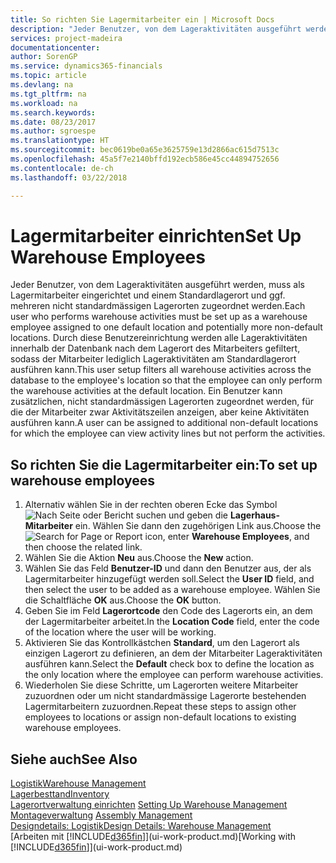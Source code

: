 ```yaml
---
title: So richten Sie Lagermitarbeiter ein | Microsoft Docs
description: "Jeder Benutzer, von dem Lageraktivitäten ausgeführt werden, muss als Lagermitarbeiter eingerichtet und einem Standardlagerort und ggf. mehreren nicht standardmässigen Lagerorten zugeordnet werden."
services: project-madeira
documentationcenter: 
author: SorenGP
ms.service: dynamics365-financials
ms.topic: article
ms.devlang: na
ms.tgt_pltfrm: na
ms.workload: na
ms.search.keywords: 
ms.date: 08/23/2017
ms.author: sgroespe
ms.translationtype: HT
ms.sourcegitcommit: bec0619be0a65e3625759e13d2866ac615d7513c
ms.openlocfilehash: 45a5f7e2140bffd192ecb586e45cc44894752656
ms.contentlocale: de-ch
ms.lasthandoff: 03/22/2018

---
```

# <a name="set-up-warehouse-employees"></a><span data-ttu-id="70964-103">Lagermitarbeiter einrichten</span><span class="sxs-lookup"><span data-stu-id="70964-103">Set Up Warehouse Employees</span></span>
<span data-ttu-id="70964-104">Jeder Benutzer, von dem Lageraktivitäten ausgeführt werden, muss als Lagermitarbeiter eingerichtet und einem Standardlagerort und ggf. mehreren nicht standardmässigen Lagerorten zugeordnet werden.</span><span class="sxs-lookup"><span data-stu-id="70964-104">Each user who performs warehouse activities must be set up as a warehouse employee assigned to one default location and potentially more non-default locations.</span></span> <span data-ttu-id="70964-105">Durch diese Benutzereinrichtung werden alle Lageraktivitäten innerhalb der Datenbank nach dem Lagerort des Mitarbeiters gefiltert, sodass der Mitarbeiter lediglich Lageraktivitäten am Standardlagerort ausführen kann.</span><span class="sxs-lookup"><span data-stu-id="70964-105">This user setup filters all warehouse activities across the database to the employee's location so that the employee can only perform the warehouse activities at the default location.</span></span> <span data-ttu-id="70964-106">Ein Benutzer kann zusätzlichen, nicht standardmässigen Lagerorten zugeordnet werden, für die der Mitarbeiter zwar Aktivitätszeilen anzeigen, aber keine Aktivitäten ausführen kann.</span><span class="sxs-lookup"><span data-stu-id="70964-106">A user can be assigned to additional non-default locations for which the employee can view activity lines but not perform the activities.</span></span>

## <a name="to-set-up-warehouse-employees"></a><span data-ttu-id="70964-107">So richten Sie die Lagermitarbeiter ein:</span><span class="sxs-lookup"><span data-stu-id="70964-107">To set up warehouse employees</span></span>  
1.  <span data-ttu-id="70964-108">Alternativ wählen Sie in der rechten oberen Ecke das Symbol ![Nach Seite oder Bericht suchen](media/ui-search/search_small.png "Nach Seite oder Bericht suchen") und geben die **Lagerhaus-Mitarbeiter** ein. Wählen Sie dann den zugehörigen Link aus.</span><span class="sxs-lookup"><span data-stu-id="70964-108">Choose the ![Search for Page or Report](media/ui-search/search_small.png "Search for Page or Report icon") icon, enter **Warehouse Employees**, and then choose the related link.</span></span>  
2. <span data-ttu-id="70964-109">Wählen Sie die Aktion **Neu** aus.</span><span class="sxs-lookup"><span data-stu-id="70964-109">Choose the **New** action.</span></span>  
3. <span data-ttu-id="70964-110">Wählen Sie das Feld **Benutzer-ID** und dann den Benutzer aus, der als Lagermitarbeiter hinzugefügt werden soll.</span><span class="sxs-lookup"><span data-stu-id="70964-110">Select the **User ID** field, and then select the user to be added as a warehouse employee.</span></span> <span data-ttu-id="70964-111">Wählen Sie die Schaltfläche **OK** aus.</span><span class="sxs-lookup"><span data-stu-id="70964-111">Choose the **OK** button.</span></span>  
6.  <span data-ttu-id="70964-112">Geben Sie im Feld **Lagerortcode** den Code des Lagerorts ein, an dem der Lagermitarbeiter arbeitet.</span><span class="sxs-lookup"><span data-stu-id="70964-112">In the **Location Code** field, enter the code of the location where the user will be working.</span></span>  
7.  <span data-ttu-id="70964-113">Aktivieren Sie das Kontrollkästchen **Standard**, um den Lagerort als einzigen Lagerort zu definieren, an dem der Mitarbeiter Lageraktivitäten ausführen kann.</span><span class="sxs-lookup"><span data-stu-id="70964-113">Select the **Default** check box to define the location as the only location where the employee can perform warehouse activities.</span></span>  
8.  <span data-ttu-id="70964-114">Wiederholen Sie diese Schritte, um Lagerorten weitere Mitarbeiter zuzuordnen oder um nicht standardmässige Lagerorte bestehenden Lagermitarbeitern zuzuordnen.</span><span class="sxs-lookup"><span data-stu-id="70964-114">Repeat these steps to assign other employees to locations or assign non-default locations to existing warehouse employees.</span></span>  

## <a name="see-also"></a><span data-ttu-id="70964-115">Siehe auch</span><span class="sxs-lookup"><span data-stu-id="70964-115">See Also</span></span>  
[<span data-ttu-id="70964-116">Logistik</span><span class="sxs-lookup"><span data-stu-id="70964-116">Warehouse Management</span></span>](warehouse-manage-warehouse.md)  
[<span data-ttu-id="70964-117">Lagerbesttand</span><span class="sxs-lookup"><span data-stu-id="70964-117">Inventory</span></span>](inventory-manage-inventory.md)  
<span data-ttu-id="70964-118">[Lagerortverwaltung einrichten](warehouse-setup-warehouse.md)   </span><span class="sxs-lookup"><span data-stu-id="70964-118">[Setting Up Warehouse Management](warehouse-setup-warehouse.md)   </span></span>  
<span data-ttu-id="70964-119">[Montageverwaltung](assembly-assemble-items.md)  </span><span class="sxs-lookup"><span data-stu-id="70964-119">[Assembly Management](assembly-assemble-items.md)  </span></span>  
[<span data-ttu-id="70964-120">Designdetails: Logistik</span><span class="sxs-lookup"><span data-stu-id="70964-120">Design Details: Warehouse Management</span></span>](design-details-warehouse-management.md)  
<span data-ttu-id="70964-121">[Arbeiten mit [!INCLUDE[d365fin](includes/d365fin_md.md)]](ui-work-product.md)</span><span class="sxs-lookup"><span data-stu-id="70964-121">[Working with [!INCLUDE[d365fin](includes/d365fin_md.md)]](ui-work-product.md)</span></span>  

